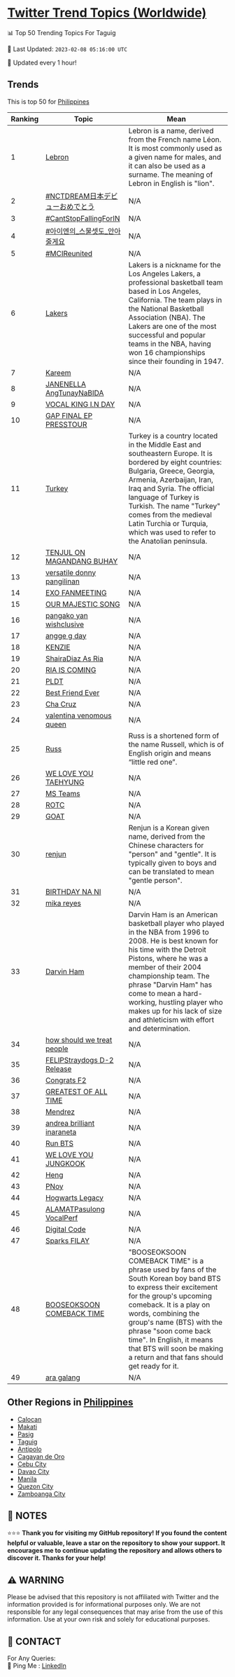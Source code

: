 [Twitter Trend Topics (Worldwide)](https://github.com/ErcinDedeoglu/Twitter-Trend-Topics)
==========


📊 Top 50 Trending Topics For Taguig

📆 Last Updated: `2023-02-08 05:16:00 UTC`

🔧 Updated every 1 hour!


## Trends

This is top 50 for [Philippines](</Philippines>)

| Ranking | Topic | Mean |
| ------- | ------------ | ------------ |
| 1 | [Lebron](http://twitter.com/search?q=Lebron) | Lebron is a name, derived from the French name Léon. It is most commonly used as a given name for males, and it can also be used as a surname. The meaning of Lebron in English is "lion". |
| 2 | [#NCTDREAM日本デビューおめでとう](http://twitter.com/search?q=%23NCTDREAM%e6%97%a5%e6%9c%ac%e3%83%87%e3%83%93%e3%83%a5%e3%83%bc%e3%81%8a%e3%82%81%e3%81%a7%e3%81%a8%e3%81%86) | N/A |
| 3 | [#CantStopFallingForIN](http://twitter.com/search?q=%23CantStopFallingForIN) | N/A |
| 4 | [#아이엔의_스물셋도_안아줄게요](http://twitter.com/search?q=%23%ec%95%84%ec%9d%b4%ec%97%94%ec%9d%98_%ec%8a%a4%eb%ac%bc%ec%85%8b%eb%8f%84_%ec%95%88%ec%95%84%ec%a4%84%ea%b2%8c%ec%9a%94) | N/A |
| 5 | [#MCIReunited](http://twitter.com/search?q=%23MCIReunited) | N/A |
| 6 | [Lakers](http://twitter.com/search?q=Lakers) | Lakers is a nickname for the Los Angeles Lakers, a professional basketball team based in Los Angeles, California. The team plays in the National Basketball Association (NBA). The Lakers are one of the most successful and popular teams in the NBA, having won 16 championships since their founding in 1947. |
| 7 | [Kareem](http://twitter.com/search?q=Kareem) | N/A |
| 8 | [JANENELLA AngTunayNaBIDA](http://twitter.com/search?q=JANENELLA+AngTunayNaBIDA) | N/A |
| 9 | [VOCAL KING I.N DAY](http://twitter.com/search?q=VOCAL+KING+I.N+DAY) | N/A |
| 10 | [GAP FINAL EP PRESSTOUR](http://twitter.com/search?q=GAP+FINAL+EP+PRESSTOUR) | N/A |
| 11 | [Turkey](http://twitter.com/search?q=Turkey) | Turkey is a country located in the Middle East and southeastern Europe. It is bordered by eight countries: Bulgaria, Greece, Georgia, Armenia, Azerbaijan, Iran, Iraq and Syria. The official language of Turkey is Turkish. The name "Turkey" comes from the medieval Latin Turchia or Turquia, which was used to refer to the Anatolian peninsula. |
| 12 | [TENJUL ON MAGANDANG BUHAY](http://twitter.com/search?q=TENJUL+ON+MAGANDANG+BUHAY) | N/A |
| 13 | [versatile donny pangilinan](http://twitter.com/search?q=versatile+donny+pangilinan) | N/A |
| 14 | [EXO FANMEETING](http://twitter.com/search?q=EXO+FANMEETING) | N/A |
| 15 | [OUR MAJESTIC SONG](http://twitter.com/search?q=OUR+MAJESTIC+SONG) | N/A |
| 16 | [pangako yan wishclusive](http://twitter.com/search?q=pangako+yan+wishclusive) | N/A |
| 17 | [angge g day](http://twitter.com/search?q=angge+g+day) | N/A |
| 18 | [KENZIE](http://twitter.com/search?q=KENZIE) | N/A |
| 19 | [ShairaDiaz As Ria](http://twitter.com/search?q=ShairaDiaz+As+Ria) | N/A |
| 20 | [RIA IS COMING](http://twitter.com/search?q=RIA+IS+COMING) | N/A |
| 21 | [PLDT](http://twitter.com/search?q=PLDT) | N/A |
| 22 | [Best Friend Ever](http://twitter.com/search?q=Best+Friend+Ever) | N/A |
| 23 | [Cha Cruz](http://twitter.com/search?q=Cha+Cruz) | N/A |
| 24 | [valentina venomous queen](http://twitter.com/search?q=valentina+venomous+queen) | N/A |
| 25 | [Russ](http://twitter.com/search?q=Russ) | Russ is a shortened form of the name Russell, which is of English origin and means “little red one”. |
| 26 | [WE LOVE YOU TAEHYUNG](http://twitter.com/search?q=WE+LOVE+YOU+TAEHYUNG) | N/A |
| 27 | [MS Teams](http://twitter.com/search?q=MS+Teams) | N/A |
| 28 | [ROTC](http://twitter.com/search?q=ROTC) | N/A |
| 29 | [GOAT](http://twitter.com/search?q=GOAT) | N/A |
| 30 | [renjun](http://twitter.com/search?q=renjun) | Renjun is a Korean given name, derived from the Chinese characters for "person" and "gentle". It is typically given to boys and can be translated to mean "gentle person". |
| 31 | [BIRTHDAY NA NI](http://twitter.com/search?q=BIRTHDAY+NA+NI) | N/A |
| 32 | [mika reyes](http://twitter.com/search?q=mika+reyes) | N/A |
| 33 | [Darvin Ham](http://twitter.com/search?q=Darvin+Ham) | Darvin Ham is an American basketball player who played in the NBA from 1996 to 2008. He is best known for his time with the Detroit Pistons, where he was a member of their 2004 championship team. The phrase "Darvin Ham" has come to mean a hard-working, hustling player who makes up for his lack of size and athleticism with effort and determination. |
| 34 | [how should we treat people](http://twitter.com/search?q=how+should+we+treat+people) | N/A |
| 35 | [FELIPStraydogs D-2 Release](http://twitter.com/search?q=FELIPStraydogs+D-2+Release) | N/A |
| 36 | [Congrats F2](http://twitter.com/search?q=Congrats+F2) | N/A |
| 37 | [GREATEST OF ALL TIME](http://twitter.com/search?q=GREATEST+OF+ALL+TIME) | N/A |
| 38 | [Mendrez](http://twitter.com/search?q=Mendrez) | N/A |
| 39 | [andrea brilliant inaraneta](http://twitter.com/search?q=andrea+brilliant+inaraneta) | N/A |
| 40 | [Run BTS](http://twitter.com/search?q=Run+BTS) | N/A |
| 41 | [WE LOVE YOU JUNGKOOK](http://twitter.com/search?q=WE+LOVE+YOU+JUNGKOOK) | N/A |
| 42 | [Heng](http://twitter.com/search?q=Heng) | N/A |
| 43 | [PNoy](http://twitter.com/search?q=PNoy) | N/A |
| 44 | [Hogwarts Legacy](http://twitter.com/search?q=Hogwarts+Legacy) | N/A |
| 45 | [ALAMATPasulong VocalPerf](http://twitter.com/search?q=ALAMATPasulong+VocalPerf) | N/A |
| 46 | [Digital Code](http://twitter.com/search?q=Digital+Code) | N/A |
| 47 | [Sparks FILAY](http://twitter.com/search?q=Sparks+FILAY) | N/A |
| 48 | [BOOSEOKSOON COMEBACK TIME](http://twitter.com/search?q=BOOSEOKSOON+COMEBACK+TIME) | "BOOSEOKSOON COMEBACK TIME" is a phrase used by fans of the South Korean boy band BTS to express their excitement for the group's upcoming comeback. It is a play on words, combining the group's name (BTS) with the phrase "soon come back time". In English, it means that BTS will soon be making a return and that fans should get ready for it. |
| 49 | [ara galang](http://twitter.com/search?q=ara+galang) | N/A |



## Other Regions in [Philippines](</Philippines>)

* [Calocan](</Philippines/Calocan.md>)
* [Makati](</Philippines/Makati.md>)
* [Pasig](</Philippines/Pasig.md>)
* [Taguig](</Philippines/Taguig.md>)
* [Antipolo](</Philippines/Antipolo.md>)
* [Cagayan de Oro](</Philippines/Cagayan de Oro.md>)
* [Cebu City](</Philippines/Cebu City.md>)
* [Davao City](</Philippines/Davao City.md>)
* [Manila](</Philippines/Manila.md>)
* [Quezon City](</Philippines/Quezon City.md>)
* [Zamboanga City](</Philippines/Zamboanga City.md>)



## 📝 NOTES

⭐⭐⭐ **Thank you for visiting my GitHub repository! If you found the content helpful or valuable, leave a star on the repository to show your support. It encourages me to continue updating the repository and allows others to discover it. Thanks for your help!**


## ⚠️ WARNING

Please be advised that this repository is not affiliated with Twitter and the information provided is for informational purposes only. We are not responsible for any legal consequences that may arise from the use of this information. Use at your own risk and solely for educational purposes.


## 📨 CONTACT

 For Any Queries:  
            🏓 Ping Me : [LinkedIn](https://www.linkedin.com/in/ercindedeoglu/)
